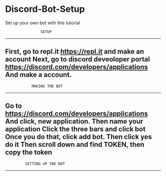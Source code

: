 # Discord-Bot-Setup
Set up your own bot with this tutorial

                    SETUP
-----------------------------------------------
First, go to repl.it <https://repl.it> and make an account
Next, go to discord deveoloper portal <https://discord.com/developers/applications>
And make a account.
-----------------------------------------------
                MAKING THE BOT
-----------------------------------------------
Go to <https://discord.com/developers/applications>
And click, new application. Then name your application
Click the three bars and click bot
Once you do that, click add bot. Then click
yes do it
Then scroll down and find TOKEN, then copy the token
-----------------------------------------------
             SETTING UP THE BOT
-----------------------------------------------
